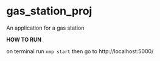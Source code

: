 # gas_station_proj
An application for a gas station

**HOW TO RUN**

on terminal run ``nmp start``
then go to http://localhost:5000/
